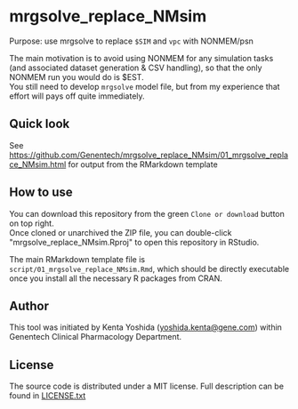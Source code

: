 # mrgsolve_replace_NMsim
Purpose: use mrgsolve to replace `$SIM` and `vpc` with NONMEM/psn

The main motivation is to avoid using NONMEM for any simulation tasks (and associated dataset generation & CSV handling), so that the only NONMEM run you would do is $EST.  
You still need to develop `mrgsolve` model file, but from my experience that effort will pays off quite immediately.  


## Quick look

See https://github.com/Genentech/mrgsolve_replace_NMsim/01_mrgsolve_replace_NMsim.html for output from the RMarkdown template


## How to use

You can download this repository from the green `Clone or download` button on top right.  
Once cloned or unarchived the ZIP file, you can double-click "mrgsolve_replace_NMsim.Rproj" to open this repository in RStudio. 

The main RMarkdown template file is `script/01_mrgsolve_replace_NMsim.Rmd`, which should be directly executable once you install all the necessary R packages from CRAN.


## Author

This tool was initiated by Kenta Yoshida (yoshida.kenta@gene.com) within Genentech Clinical Pharmacology Department.


## License 

The source code is distributed under a MIT license. Full description can be found in [LICENSE.txt](LICENSE.txt)

